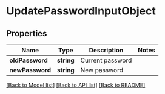 # UpdatePasswordInputObject

## Properties
Name | Type | Description | Notes
------------ | ------------- | ------------- | -------------
**oldPassword** | **string** | Current password | 
**newPassword** | **string** | New password | 

[[Back to Model list]](../README.md#documentation-for-models) [[Back to API list]](../README.md#documentation-for-api-endpoints) [[Back to README]](../README.md)


